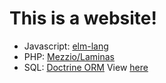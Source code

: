 # This is a website!
- Javascript: [elm-lang](elm-lang.org/)
- PHP: [Mezzio/Laminas](getlaminas.org)
- SQL: [Doctrine ORM](doctrine-project.org/)
  View [here](https://relatively.cool)
